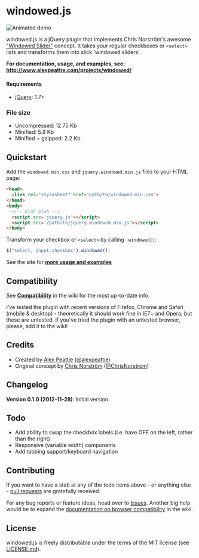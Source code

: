 # windowed.js

![Animated demo](https://raw.github.com/alexpeattie/windowed/master/animated-demo.gif)

windowed.js is a jQuery plugin that implements Chris Norström's awesome ["Windowed Slider"](http://www.chrisnorstrom.com/2012/11/invention-multiple-choice-windowed-slider-ui/) concept. It takes your regular checkboxes or `<select>` lists and transforms them into slick 'windowed sliders'.

**For documentation, usage, and examples, see:
http://www.alexpeattie.com/projects/windowed/**

#### Requirements
- [jQuery](http://jquery.com/): 1.7+

### File size
- Uncompressed: 12.75 Kb
- Minified: 5.9 Kb
- Minified + gzipped: 2.2 Kb

## Quickstart

Add the `windowed.min.css` and `jquery.windowed.min.js` files to your HTML page:

```html
<head>
  <link rel="stylesheet" href="path/to/windowed.min.css">
</head>
<body>
  <!-- blah blah -->
  <script src='jquery.js'></script>
  <script src='/path/to/jquery.windowed.min.js'></script>
</body>
```

Transform your checkbox or `<select>` by calling `.windowed()`:

```javascript
$("select, input:checkbox").windowed();
```

See the site for **[more usage and examples](http://www.alexpeattie.com/projects/windowed/#usage)**

## Compatibility

See **[Compatibility](https://github.com/alexpeattie/windowed/wiki/Compatibility)** in the wiki for the most up-to-date info.

I've tested the plugin with recent versions of Firefox, Chrome and Safari (mobile & desktop) - theoretically it should work fine in IE7+ and Opera, but these are untested. If you've tried the plugin with an untested browser, please, add it to the wiki!

## Credits

- Created by [Alex Peattie](http://www.alexpeattie.com) ([@alexpeattie](https://twitter.com/alexpeattie))
- Original concept by [Chris Norström](http://www.chrisnorstrom.com/) ([@ChrisNorstrom](https://twitter.com/ChrisNorstrom))

## Changelog

__Version 0.1.0 (2012-11-28)__:
Initial version.

## Todo

- Add ability to swap the checkbox labels (i.e. have OFF on the left, rather than the right)
- Responsive (variable width) components
- Add tabbing support/keyboard navigation
 
## Contributing

If you want to have a stab at any of the todo items above - or anything else - [pull requests](https://github.com/alexpeattie/windowed/pulls) are gratefully received.

For any bug reports or feature ideas, head over to [Issues](https://github.com/alexpeattie/windowed/issues). Another big help would be to expand the [documentation on browser compatibility](https://github.com/alexpeattie/windowed/wiki/Compatibility) in the wiki.

## License

windowed.js is freely distributable under the terms of the MIT license (see [LICENSE.md](https://github.com/alexpeattie/windowed/blob/master/LICENSE.md)).